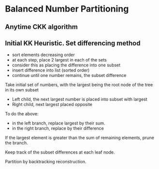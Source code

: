 # Balanced Number Partitioning

## Anytime CKK algorithm

## Initial KK Heuristic. Set differencing method
- sort elements decreasing order
- at each step, place 2 largest in each of the sets
- consider this as placing the difference into one subset
- insert difference into list (sorted order)
- continue until one number remains, the subset difference


Take initial set of numbers, with the largest being the root node of the tree in its own subset

- Left child, the next largest number is placed into subset with largest
- Right child, next largest placed opposite

To do the above: 
- in the left branch, replace largest by their sum. 
- in the right branch, replace by their difference

If the largest element is greater than the sum of remaining elements, prune the branch. 

Keep track of the subset differences at each leaf node. 

Partition by backtracking reconstruction.
